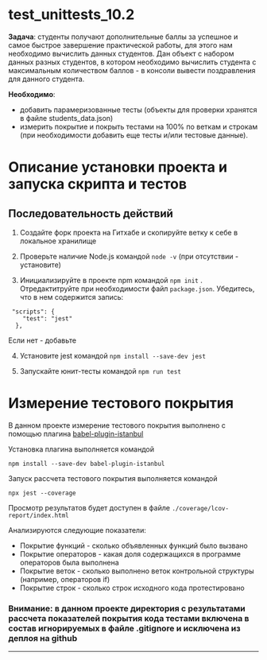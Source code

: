 # test_unittests_10.2

**Задача**: студенты получают дополнительные баллы за успешное и самое быстрое завершение практической работы, для этого нам необходимо вычислить данных студентов. Дан объект с набором данных разных студентов, в котором необходимо вычислить студента с максимальным количеством баллов - в консоли вывести поздравления для данного студента.

**Необходимо**:

- добавить парамеризованные тесты (объекты для проверки хранятся в файле students_data.json)
- измерить покрытие и покрыть тестами на 100% по веткам и строкам (при необходимости добавить еще тесты и/или тестовые данные).

# Описание установки проекта и запуска скрипта и тестов

## Последовательность действий

1. Создайте форк проекта на Гитхабе и скопируйте ветку к себе в локальное хранилище

2. Проверьте наличие Node.js командой `node -v` (при отсутствии - установите)

3. Инициализируйте в проекте npm командой `npm init` . Отредактитруйте при необходимости файл `package.json`. Убедитесь, что в нем содержится запись:

```
 "scripts": {
    "test": "jest"
  },
```

Если нет - добавьте

4. Установите jest командой `npm install --save-dev jest`

5. Запускайте юнит-тесты командой `npm run test`

# Измерение тестового покрытия

В данном проекте измерение тестового покрытия выполнено с помощью плагина [babel-plugin-istanbul](https://www.npmjs.com/package/babel-plugin-istanbul)

Установка плагина выполняется командой

```
npm install --save-dev babel-plugin-istanbul
```

Запуск рассчета тестового покрытия выполняется командой

```
npx jest --coverage
```

Просмотр результатов будет доступен в файле `./coverage/lcov-report/index.html`

Анализируются следующие показатели:

- Покрытие функций - сколько объявленных функций было вызвано
- Покрытие операторов - какая доля содержащихся в программе операторов была выполнена
- Покрытие веток - сколько выполнено веток контрольной структуры (например, операторов if)
- Покрытие строк - сколько строк исходного кода протестировано

### Внимание: в данном проекте директория с результатами рассчета показателей покрытия кода тестами включена в состав игнорируемых в файле .gitignore и исключена из деплоя на github

---

